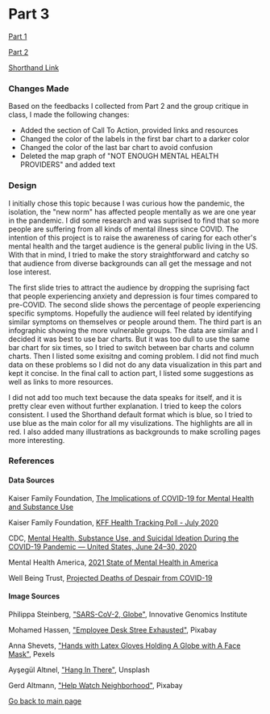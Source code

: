 # Part 3

[Part 1](/final_project_1.md)

[Part 2](/final_project_2.md)

[Shorthand Link](https://carnegiemellon.shorthandstories.com/covid-19-mental-health-crisis/index.html)

### Changes Made

Based on the feedbacks I collected from Part 2 and the group critique in class, I made the following changes:

- Added the section of Call To Action, provided links and resources
- Changed the color of the labels in the first bar chart to a darker color
- Changed the color of the last bar chart to avoid confusion
- Deleted the map graph of "NOT ENOUGH MENTAL HEALTH PROVIDERS" and added text

### Design

I initially chose this topic because I was curious how the pandemic, the isolation, the "new norm" has affected people mentally as we are one year in the pandemic. I did some research and was suprised to find that so more people are suffering from all kinds of mental illness since COVID. The intention of this project is to raise the awareness of caring for each other's mental health and the target audience is the general public living in the US. With that in mind, I tried to make the story straightforward and catchy so that audience from diverse backgrounds can all get the message and not lose interest.

The first slide tries to attract the audience by dropping the suprising fact that people experiencing anxiety and depression is four times compared to pre-COVID. The second slide shows the percentage of people experiencing specific symptoms. Hopefully the audience will feel related by identifying similar symptoms on themselves or people around them. The third part is an infographic showing the more vulnerable groups. The data are similar and I decided it was best to use bar charts. But it was too dull to use the same bar chart for six times, so I tried to switch between bar charts and column charts. Then I listed some exisitng and coming problem. I did not find much data on these problems so I did not do any data visualization in this part and kept it concise. In the final call to action part, I listed some suggestions as well as links to more resources.

I did not add too much text because the data speaks for itself, and it is pretty clear even without further explanation. I tried to keep the colors consistent. I used the Shorthand default format which is blue, so I tried to use blue as the main color for all my visulizations. The highlights are all in red. I also added many illustrations as backgrounds to make scrolling pages more interesting. 

### References

#### Data Sources

Kaiser Family Foundation, [The Implications of COVID-19 for Mental Health and Substance Use](https://www.kff.org/coronavirus-covid-19/issue-brief/the-implications-of-covid-19-for-mental-health-and-substance-use/)

Kaiser Family Foundation, [KFF Health Tracking Poll - July 2020](https://www.kff.org/coronavirus-covid-19/report/kff-health-tracking-poll-july-2020/)

CDC, [Mental Health, Substance Use, and Suicidal Ideation During the COVID-19 Pandemic — United States, June 24–30, 2020](https://www.cdc.gov/mmwr/volumes/69/wr/mm6932a1.htm)

Mental Health America, [2021 State of Mental Health in America](https://mhanational.org/sites/default/files/2021%20State%20of%20Mental%20Health%20in%20America_0.pdf)

Well Being Trust, [Projected Deaths of Despair from COVID-19](https://wellbeingtrust.org/wp-content/uploads/2020/05/WBT_Deaths-of-Despair_COVID-19-FINAL-FINAL.pdf)

#### Image Sources

Philippa Steinberg, ["SARS-CoV-2, Globe"](https://innovativegenomics.org/free-covid-19-illustrations/), Innovative Genomics Institute

Mohamed Hassen, ["Employee Desk Stree Exhausted"](https://pixabay.com/vectors/employee-desk-stress-exhausted-6038877/), Pixabay

Anna Shevets, ["Hands with Latex Gloves Holding A Globe with A Face Mask"](https://www.pexels.com/photo/hands-with-latex-gloves-holding-a-globe-with-a-face-mask-4167544/), Pexels

Ayşegül Altınel, ["Hang In There"](https://unsplash.com/photos/jFu29QqO2yg), Unsplash

Gerd Altmann, ["Help Watch Neighborhood"](https://pixabay.com/illustrations/help-watch-neighborhood-4955863/), Pixabay




[Go back to main page](<https://iriswzi.github.io/wanzhiz-portfolio/>)
